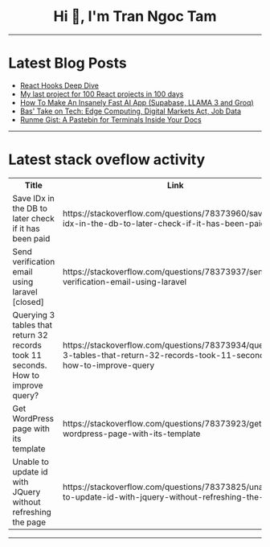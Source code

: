 <h1 align="center">Hi 👋, I'm Tran Ngoc Tam</h1>

---

# Latest Blog Posts 
<!-- BLOG-POST-LIST:START -->
- [React Hooks Deep Dive](https://dev.to/mario130/react-hooks-deep-dive-1621)
- [My last project for 100 React projects in 100 days](https://dev.to/jwhubert91/my-last-project-for-100-react-projects-in-100-days-2el8)
- [How To Make An Insanely Fast AI App &lpar;Supabase, LLAMA 3 and Groq&rpar;](https://dev.to/isheanesu_dev/how-to-make-an-insanely-fast-ai-app-supabase-llama-3-and-groq-g22)
- [Bas&#39; Take on Tech: Edge Computing, Digital Markets Act, Job Data](https://dev.to/bascodes/bas-take-on-tech-edge-computing-digital-markets-act-job-data-46km)
- [Runme Gist: A Pastebin for Terminals Inside Your Docs](https://dev.to/sourishkrout/runme-gist-a-pastebin-for-terminals-inside-your-docs-5h07)
<!-- BLOG-POST-LIST:END -->

---

# Latest stack oveflow activity
<table>
  <tr><th>Title</th><th>Link</th></tr>
  <!-- STACKOVERFLOW:START --><tr><td>Save IDx in the DB to later check if it has been paid</td><td>https://stackoverflow.com/questions/78373960/save-idx-in-the-db-to-later-check-if-it-has-been-paid</td></tr><tr><td>Send verification email using laravel [closed]</td><td>https://stackoverflow.com/questions/78373937/send-verification-email-using-laravel</td></tr><tr><td>Querying 3 tables that return 32 records took 11 seconds. How to improve query?</td><td>https://stackoverflow.com/questions/78373934/querying-3-tables-that-return-32-records-took-11-seconds-how-to-improve-query</td></tr><tr><td>Get WordPress page with its template</td><td>https://stackoverflow.com/questions/78373923/get-wordpress-page-with-its-template</td></tr><tr><td>Unable to update id with JQuery without refreshing the page</td><td>https://stackoverflow.com/questions/78373825/unable-to-update-id-with-jquery-without-refreshing-the-page</td></tr><!-- STACKOVERFLOW:END -->
</table>

---


